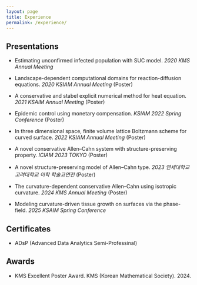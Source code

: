 ```yaml
---
layout: page
title: Experience
permalink: /experience/
---
```

## Presentations

- Estimating unconfirmed infected population with SUC model. *2020 KMS Annual Meeting*

- Landscape-dependent computational domains for reaction-diffusion equations. *2020 KSIAM Annual Meeting* (Poster)

- A conservative and stabel explicit numerical method for heat equation. *2021 KSAIM Annual Meeting* (Poster)

- Epidemic control using monetary compensation. *KSIAM 2022 Spring Conference* (Poster)

- In three dimensional space, finite volume lattice Boltzmann scheme for curved surface. *2022 KSIAM Annual Meeting* (Poster)

- A novel conservative Allen–Cahn system with structure-preserving property. *ICIAM 2023 TOKYO* (Poster)

- A novel structure-preserving model of Allen–Cahn
type. *2023 연세대학교 고려대학교 이학 학술고연전* (Poster)

- The curvature-dependent conservative Allen–Cahn using isotropic curvature. *2024 KMS Annual Meeting* (Poster)

- Modeling curvature-driven tissue growth on surfaces via the phase-field. *2025 KSAIM Spring Conference*

## Certificates

- ADsP (Advanced Data Analytics Semi-Professinal)

## Awards

- KMS Excellent Poster Award. KMS (Korean Mathematical Society). 2024.
